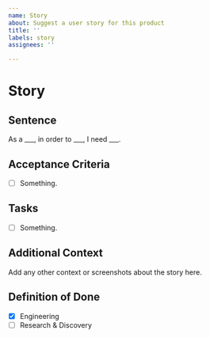 ```yaml
---
name: Story
about: Suggest a user story for this product
title: ''
labels: story
assignees: ''

---
```


# Story

## Sentence

As a ___,
in order to ___,
I need ___.

## Acceptance Criteria

- [ ] Something.

## Tasks

- [ ] Something.

## Additional Context

Add any other context or screenshots about the story here.

## Definition of Done

- [x] Engineering
- [ ] Research & Discovery
